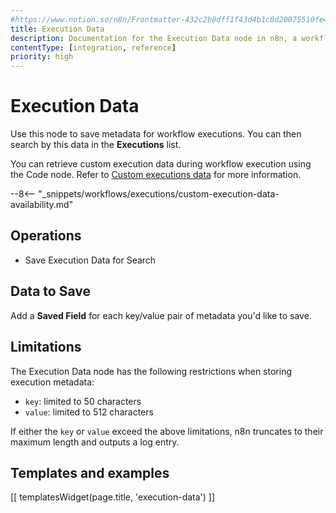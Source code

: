 ```yaml
---
#https://www.notion.so/n8n/Frontmatter-432c2b8dff1f43d4b1c8d20075510fe4
title: Execution Data
description: Documentation for the Execution Data node in n8n, a workflow automation platform. Includes guidance on usage, and links to examples.
contentType: [integration, reference]
priority: high
---
```


# Execution Data

Use this node to save metadata for workflow executions. You can then search by this data in the **Executions** list.

You can retrieve custom execution data during workflow execution using the Code node. Refer to [Custom executions data](/workflows/executions/custom-executions-data.md) for more information.

--8<-- "_snippets/workflows/executions/custom-execution-data-availability.md"

## Operations

* Save Execution Data for Search

## Data to Save

Add a **Saved Field** for each key/value pair of metadata you'd like to save.

## Limitations

The Execution Data node has the following restrictions when storing execution metadata:

* `key`: limited to 50 characters
* `value`: limited to 512 characters

If either the `key` or `value` exceed the above limitations, n8n truncates to their maximum length and outputs a log entry.

## Templates and examples

<!-- see https://www.notion.so/n8n/Pull-in-templates-for-the-integrations-pages-37c716837b804d30a33b47475f6e3780 -->
[[ templatesWidget(page.title, 'execution-data') ]]
